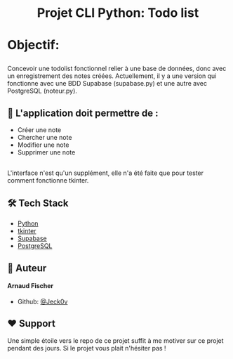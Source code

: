 
# <p align="center">Projet CLI Python: Todo list</p>

# <p align="left">Objectif:</p>
Concevoir une todolist fonctionnel relier à une base de données, donc avec un enregistrement des notes créées. Actuellement, il y a une version qui fonctionne avec une BDD Supabase (supabase.py) et une autre avec PostgreSQL (noteur.py).
<br>
## 🧐 L'application doit permettre de :  
- Créer une note
- Chercher une note
- Modifier une note
- Supprimer une note
##
L'interface n'est qu'un supplément, elle n'a été faite que pour tester comment fonctionne tkinter.
##
## 🛠️ Tech Stack
- [Python](https://www.python.org/)
- [tkinter](https://docs.python.org/fr/3/library/tkinter.html)
- [Supabase](https://supabase.com/)
- [PostgreSQL](https://www.postgresql.org/)
##

## 🙇 Auteur
#### Arnaud Fischer
- Github: [@Jeck0v](https://github.com/Jeck0v)
        

## ❤️ Support  
Une simple étoile vers le repo de ce projet suffit à me motiver sur ce projet pendant des jours. Si le projet vous plait n'hésiter pas !

        

